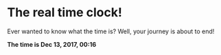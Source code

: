 # The real time clock!

Ever wanted to know what the time is? Well, your journey is about to end!

**The time is Dec 13, 2017, 00:16**
